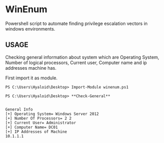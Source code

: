 # WinEnum
Powershell script to automate finding privilege escalation vectors in windows environments.



## USAGE

Checking general information about system which are Operating System, Number of logical processors, Current user, Computer name and ip addresses machine has.

First import it as module.
```
PS C:\Users\Hyaloid\Desktop> Import-Module winenum.ps1
```


```
PS C:\Users\Hyaloid\Desktop> **Check-General**


General Info
[+] Operating System= Windows Server 2012
[+] Number Of Processors= 2 2
[+] Current User= Administrator
[+] Computer Name= DC01
[+] IP Addresses of Machine
10.1.1.1
```

